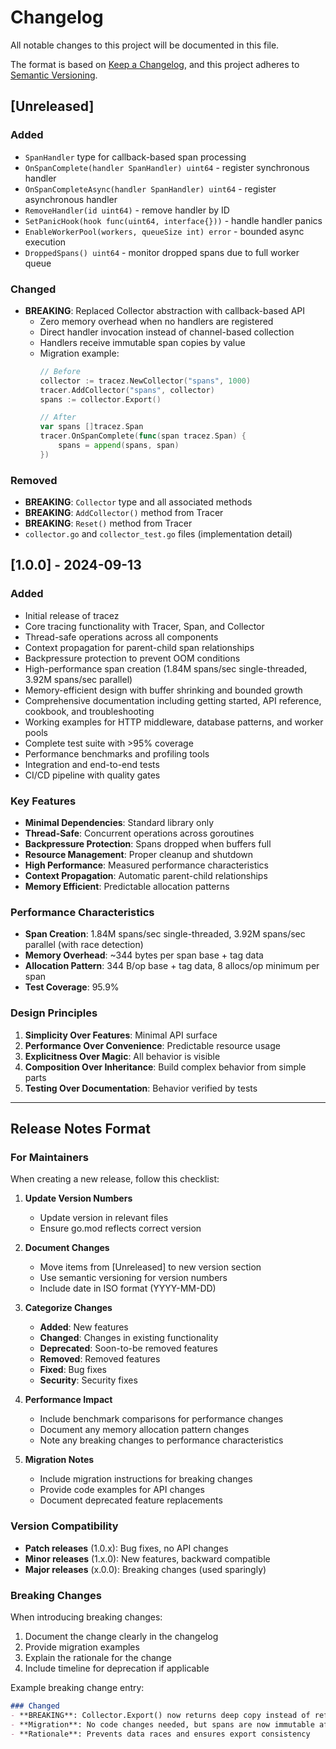 # Changelog

All notable changes to this project will be documented in this file.

The format is based on [Keep a Changelog](https://keepachangelog.com/en/1.0.0/),
and this project adheres to [Semantic Versioning](https://semver.org/spec/v2.0.0.html).

## [Unreleased]

### Added
- `SpanHandler` type for callback-based span processing
- `OnSpanComplete(handler SpanHandler) uint64` - register synchronous handler
- `OnSpanCompleteAsync(handler SpanHandler) uint64` - register asynchronous handler  
- `RemoveHandler(id uint64)` - remove handler by ID
- `SetPanicHook(hook func(uint64, interface{}))` - handle handler panics
- `EnableWorkerPool(workers, queueSize int) error` - bounded async execution
- `DroppedSpans() uint64` - monitor dropped spans due to full worker queue

### Changed
- **BREAKING**: Replaced Collector abstraction with callback-based API
  - Zero memory overhead when no handlers are registered
  - Direct handler invocation instead of channel-based collection
  - Handlers receive immutable span copies by value
  - Migration example:
    ```go
    // Before
    collector := tracez.NewCollector("spans", 1000)
    tracer.AddCollector("spans", collector)
    spans := collector.Export()
    
    // After
    var spans []tracez.Span
    tracer.OnSpanComplete(func(span tracez.Span) {
        spans = append(spans, span)
    })
    ```

### Removed
- **BREAKING**: `Collector` type and all associated methods
- **BREAKING**: `AddCollector()` method from Tracer
- **BREAKING**: `Reset()` method from Tracer
- `collector.go` and `collector_test.go` files (implementation detail)

## [1.0.0] - 2024-09-13

### Added
- Initial release of tracez
- Core tracing functionality with Tracer, Span, and Collector
- Thread-safe operations across all components
- Context propagation for parent-child span relationships
- Backpressure protection to prevent OOM conditions
- High-performance span creation (1.84M spans/sec single-threaded, 3.92M spans/sec parallel)
- Memory-efficient design with buffer shrinking and bounded growth
- Comprehensive documentation including getting started, API reference, cookbook, and troubleshooting
- Working examples for HTTP middleware, database patterns, and worker pools
- Complete test suite with >95% coverage
- Performance benchmarks and profiling tools
- Integration and end-to-end tests
- CI/CD pipeline with quality gates

### Key Features
- **Minimal Dependencies**: Standard library only
- **Thread-Safe**: Concurrent operations across goroutines
- **Backpressure Protection**: Spans dropped when buffers full
- **Resource Management**: Proper cleanup and shutdown
- **High Performance**: Measured performance characteristics
- **Context Propagation**: Automatic parent-child relationships
- **Memory Efficient**: Predictable allocation patterns

### Performance Characteristics
- **Span Creation**: 1.84M spans/sec single-threaded, 3.92M spans/sec parallel (with race detection)
- **Memory Overhead**: ~344 bytes per span base + tag data
- **Allocation Pattern**: 344 B/op base + tag data, 8 allocs/op minimum per span
- **Test Coverage**: 95.9%

### Design Principles
1. **Simplicity Over Features**: Minimal API surface
2. **Performance Over Convenience**: Predictable resource usage  
3. **Explicitness Over Magic**: All behavior is visible
4. **Composition Over Inheritance**: Build complex behavior from simple parts
5. **Testing Over Documentation**: Behavior verified by tests

---

## Release Notes Format

### For Maintainers

When creating a new release, follow this checklist:

1. **Update Version Numbers**
   - Update version in relevant files
   - Ensure go.mod reflects correct version

2. **Document Changes**
   - Move items from [Unreleased] to new version section
   - Use semantic versioning for version numbers
   - Include date in ISO format (YYYY-MM-DD)

3. **Categorize Changes**
   - **Added**: New features
   - **Changed**: Changes in existing functionality  
   - **Deprecated**: Soon-to-be removed features
   - **Removed**: Removed features
   - **Fixed**: Bug fixes
   - **Security**: Security fixes

4. **Performance Impact**
   - Include benchmark comparisons for performance changes
   - Document any memory allocation pattern changes
   - Note any breaking changes to performance characteristics

5. **Migration Notes**
   - Include migration instructions for breaking changes
   - Provide code examples for API changes
   - Document deprecated feature replacements

### Version Compatibility

- **Patch releases** (1.0.x): Bug fixes, no API changes
- **Minor releases** (1.x.0): New features, backward compatible
- **Major releases** (x.0.0): Breaking changes (used sparingly)

### Breaking Changes

When introducing breaking changes:
1. Document the change clearly in the changelog
2. Provide migration examples
3. Explain the rationale for the change
4. Include timeline for deprecation if applicable

Example breaking change entry:
```markdown
### Changed
- **BREAKING**: Collector.Export() now returns deep copy instead of reference
- **Migration**: No code changes needed, but spans are now immutable after export
- **Rationale**: Prevents data races and ensures export consistency
```